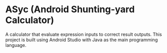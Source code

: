 # ASyc (Android Shunting-yard Calculator)
A calculator that evaluate expression inputs to correct result outputs. This project is built using Android Studio with Java as  the main programming language.
